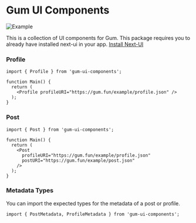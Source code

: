 # Gum UI Components

![Example](https://jc6qaozbaz24hohddrzkrpggseylt5v7bxixeyxfjsbjhv43lkua.arweave.net/SL0AOyEGdcO44xxyqLzGkTC59r8N0XJi5UyCk9ebWqg)


This is a collection of UI components for Gum. This package requires you to already have installed next-ui in your app. [Install Next-UI](https://nextui.org/docs/guide/getting-started)


### Profile

```tsx
import { Profile } from 'gum-ui-components';

function Main() {
  return (
    <Profile profileURI="https://gum.fun/example/profile.json" />
  );
}

```

### Post

```tsx
import { Post } from 'gum-ui-components';

function Main() {
  return (
    <Post
      profileURI="https://gum.fun/example/profile.json"
      postURI="https://gum.fun/example/post.json"
    />
  );
}

```

### Metadata Types

You can import the expected types for the metadata of a post or profile.

```tsx
import { PostMetadata, ProfileMetadata } from 'gum-ui-components';
```